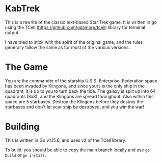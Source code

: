 # KabTrek
This is a rewrite of the classic text-based Star Trek game.  It is written in go using the TCell (https://github.com/gdamore/tcell) library for terminal output.

I have tried to stick with the spirit of the original game, and the rules generally follow the same as for most of the various versions.

# The Game
You are the commander of the starship U.S.S. Enterprise.  Federation space has been invaded by Klingons, and since yours is the only ship in the quadrant,
it is up to you to turn back the tide.  The galaxy is split up into 64 quadrants (8x8), and the Klingons are spread throughout.  Also within this space
are 5 starbases.  Destroy the Klingons before they destroy the starbases and don't let your ship be destroyed, and you win the war!

# Building
This is written in Go v1.15.6, and uses v2 of the TCell library.

To build, you should be able to copy the main branch locally and use `go build` or `go install`.
